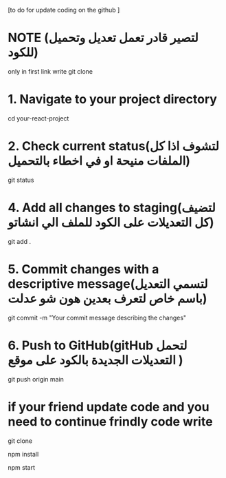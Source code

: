 [to do for update coding on the github ]


#  NOTE     (لتصير قادر تعمل تعديل وتحميل للكود)
only in first link write git clone 


# 1. Navigate to your project directory
cd your-react-project


# 2. Check current status(لتشوف اذا كل الملفات منيحة او في اخطاء بالتحميل)
git status


<!-- # 3. to initialize folders on the github(gitHub ليصير الملف جاهز للتحميل على موقع )
    git init   -->


# 4. Add all changes to staging(لتضيف كل التعديلات على الكود للملف الي انشاتو)
git add .


# 5. Commit changes with a descriptive message(لتسمي التعديل باسم خاص لتعرف بعدين هون شو عدلت)
git commit -m "Your commit message describing the changes"


# 6. Push to GitHub(gitHub لتحمل التعديلات الجديدة بالكود على موقع )
git push origin main



# if your friend update code and you need to continue frindly code write

git clone 

npm install

npm start




















